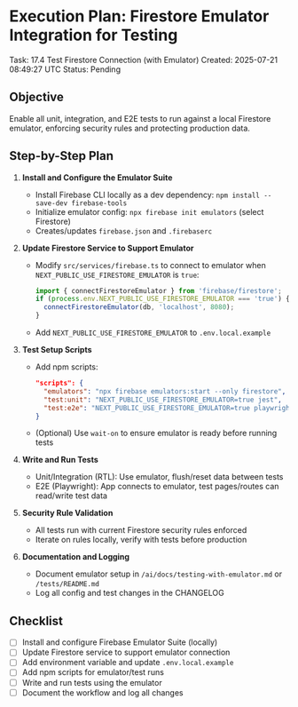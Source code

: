 # Execution Plan: Firestore Emulator Integration for Testing

Task: 17.4 Test Firestore Connection (with Emulator)
Created: 2025-07-21 08:49:27 UTC
Status: Pending

## Objective

Enable all unit, integration, and E2E tests to run against a local Firestore emulator, enforcing security rules and protecting production data.

## Step-by-Step Plan

1. **Install and Configure the Emulator Suite**
   - Install Firebase CLI locally as a dev dependency: `npm install --save-dev firebase-tools`
   - Initialize emulator config: `npx firebase init emulators` (select Firestore)
   - Creates/updates `firebase.json` and `.firebaserc`

2. **Update Firestore Service to Support Emulator**
   - Modify `src/services/firebase.ts` to connect to emulator when `NEXT_PUBLIC_USE_FIRESTORE_EMULATOR` is `true`:
     ```ts
     import { connectFirestoreEmulator } from 'firebase/firestore';
     if (process.env.NEXT_PUBLIC_USE_FIRESTORE_EMULATOR === 'true') {
       connectFirestoreEmulator(db, 'localhost', 8080);
     }
     ```
   - Add `NEXT_PUBLIC_USE_FIRESTORE_EMULATOR` to `.env.local.example`

3. **Test Setup Scripts**
   - Add npm scripts:
     ```json
     "scripts": {
       "emulators": "npx firebase emulators:start --only firestore",
       "test:unit": "NEXT_PUBLIC_USE_FIRESTORE_EMULATOR=true jest",
       "test:e2e": "NEXT_PUBLIC_USE_FIRESTORE_EMULATOR=true playwright test"
     }
     ```
   - (Optional) Use `wait-on` to ensure emulator is ready before running tests

4. **Write and Run Tests**
   - Unit/Integration (RTL): Use emulator, flush/reset data between tests
   - E2E (Playwright): App connects to emulator, test pages/routes can read/write test data

5. **Security Rule Validation**
   - All tests run with current Firestore security rules enforced
   - Iterate on rules locally, verify with tests before production

6. **Documentation and Logging**
   - Document emulator setup in `/ai/docs/testing-with-emulator.md` or `/tests/README.md`
   - Log all config and test changes in the CHANGELOG

## Checklist

- [ ] Install and configure Firebase Emulator Suite (locally)
- [ ] Update Firestore service to support emulator connection
- [ ] Add environment variable and update `.env.local.example`
- [ ] Add npm scripts for emulator/test runs
- [ ] Write and run tests using the emulator
- [ ] Document the workflow and log all changes
